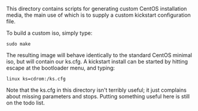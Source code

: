 This directory contains scripts for generating custom CentOS
installation media, the main use of which is to supply a custom
kickstart configuration file.

To build a custom iso, simply type:

    sudo make

The resulting image will behave identically to the standard CentOS
minimal iso, but will contain our ks.cfg. A kickstart install can be
started by hitting escape at the bootloader menu, and typing:

    linux ks=cdrom:/ks.cfg

Note that the ks.cfg in this directory isn't terribly useful; it just
complains about missing parameters and stops. Putting something useful
here is still on the todo list.
